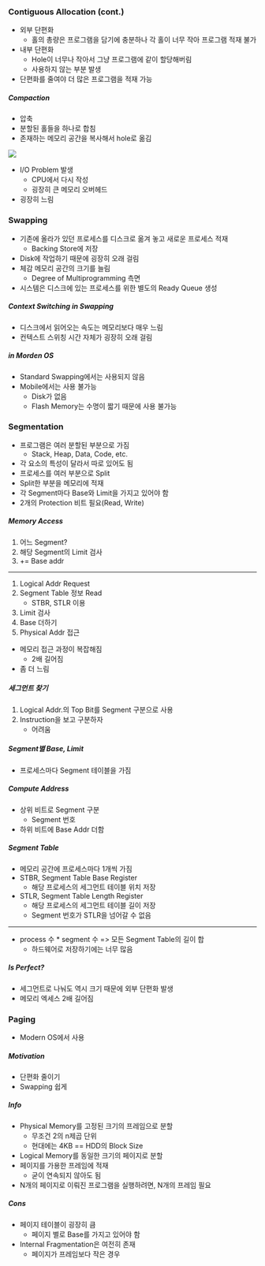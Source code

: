 ### Contiguous Allocation (cont.)

- 외부 단편화
  - 홀의 총량은 프로그램을 담기에 충분하나 각 홀이 너무 작아 프로그램 적재 불가
- 내부 단편화
  - Hole이 너무나 작아서 그냥 프로그램에 같이 할당해버림
  - 사용하지 않는 부분 발생
- 단편화를 줄여야 더 많은 프로그램을 적재 가능

##### Compaction

- 압축
- 분할된 홀들을 하나로 합침
- 존재하는 메모리 공간을 복사해서 hole로 옮김

<img src="https://github.com/L-Hyun/L-Hyun.github.io/blob/main/assets/OS/17-1.png?raw=true" />

- I/O Problem 발생
  - CPU에서 다시 작성
  - 굉장히 큰 메모리 오버헤드
- 굉장히 느림

### Swapping

- 기존에 올라가 있던 프로세스를 디스크로 옮겨 놓고 새로운 프로세스 적재
  - Backing Store에 저장
- Disk에 작업하기 때문에 굉장히 오래 걸림
- 체감 메모리 공간의 크기를 늘림
  - Degree of Multiprogramming 측면
- 시스템은 디스크에 있는 프로세스를 위한 별도의 Ready Queue 생성

##### Context Switching in Swapping

- 디스크에서 읽어오는 속도는 메모리보다 매우 느림
- 컨텍스트 스위칭 시간 자체가 굉장히 오래 걸림

##### in Morden OS

- Standard Swapping에서는 사용되지 않음
- Mobile에서는 사용 불가능
  - Disk가 없음
  - Flash Memory는 수명이 짧기 때문에 사용 불가능

### Segmentation

- 프로그램은 여러 분할된 부분으로 가짐
  - Stack, Heap, Data, Code, etc.
- 각 요소의 특성이 달라서 따로 있어도 됨
- 프로세스를 여러 부분으로 Split
- Split한 부분을 메모리에 적재
- 각 Segment마다 Base와 Limit을 가지고 있어야 함
- 2개의 Protection 비트 필요(Read, Write)

##### Memory Access

1. 어느 Segment?
2. 해당 Segment의 Limit 검사
3. += Base addr

---

1. Logical Addr Request
2. Segment Table 정보 Read
   - STBR, STLR 이용
3. Limit 검사
4. Base 더하기
5. Physical Addr 접근

- 메모리 접근 과정이 복잡해짐
  - 2배 길어짐
- 좀 더 느림

##### 세그먼트 찾기

1. Logical Addr.의 Top Bit를 Segment 구분으로 사용
2. Instruction을 보고 구분하자
   - 어려움

##### Segment별 Base, Limit

- 프로세스마다 Segment 테이블을 가짐

##### Compute Address

- 상위 비트로 Segment 구분
  - Segment 번호
- 하위 비트에 Base Addr 더함

##### Segment Table

- 메모리 공간에 프로세스마다 1개씩 가짐
- STBR, Segment Table Base Register
  - 해당 프로세스의 세그먼트 테이블 위치 저장
- STLR, Segment Table Length Register
  - 해당 프로세스의 세그먼트 테이블 길이 저장
  - Segment 번호가 STLR을 넘어갈 수 없음

---

- process 수 \* segment 수 => 모든 Segment Table의 길이 합
  - 하드웨어로 저장하기에는 너무 많음

##### Is Perfect?

- 세그먼트로 나눠도 역시 크기 때문에 외부 단편화 발생
- 메모리 엑세스 2배 길어짐

### Paging

- Modern OS에서 사용

##### Motivation

- 단편화 줄이기
- Swapping 쉽게

##### Info

- Physical Memory를 고정된 크기의 프레임으로 분할
  - 무조건 2의 n제곱 단위
  - 현대에는 4KB == HDD의 Block Size
- Logical Memory를 동일한 크기의 페이지로 분할
- 페이지를 가용한 프레임에 적재
  - 굳이 연속되지 않아도 됨
- N개의 페이지로 이뤄진 프로그램을 실행하려면, N개의 프레임 필요

##### Cons

- 페이지 테이블이 굉장히 큼
  - 페이지 별로 Base를 가지고 있어야 함
- Internal Fragmentation은 여전히 존재
  - 페이지가 프레임보다 작은 경우
